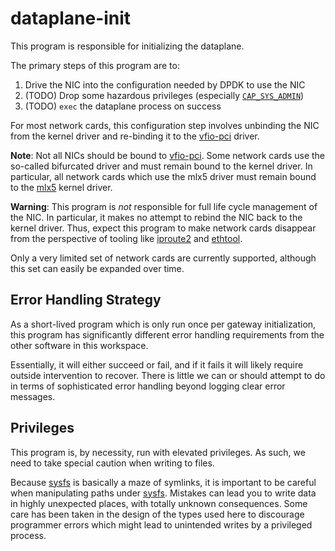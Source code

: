 # dataplane-init

This program is responsible for initializing the dataplane.

The primary steps of this program are to:

1. Drive the NIC into the configuration needed by DPDK to use the NIC
2. (TODO) Drop some hazardous privileges (especially [`CAP_SYS_ADMIN`])
3. (TODO) `exec` the dataplane process on success

For most network cards, this configuration step involves unbinding the NIC from the kernel driver and re-binding it to
the [vfio-pci] driver.

**Note**: Not all NICs should be bound to [vfio-pci].
Some network cards use the so-called bifurcated driver and must remain bound to the kernel driver.
In particular, all network cards which use the mlx5 driver must remain bound to the [mlx5] kernel driver.

**Warning**: This program is _not_ responsible for full life cycle management of the NIC.
In particular, it makes no attempt to rebind the NIC back to the kernel driver.
Thus, expect this program to make network cards disappear from the perspective of tooling like [iproute2] and [ethtool].

Only a very limited set of network cards are currently supported, although this set can easily be expanded over time.

## Error Handling Strategy

As a short-lived program which is only run once per gateway initialization, this program has significantly different
error handling requirements from the other software in this workspace.

Essentially, it will either succeed or fail, and if it fails it will likely require outside intervention to recover.
There is little we can or should attempt to do in terms of sophisticated error handling beyond logging clear error
messages.

## Privileges

This program is, by necessity, run with elevated privileges.
As such, we need to take special caution when writing to files.

Because [sysfs] is basically a maze of symlinks, it is important to be careful when manipulating paths under [sysfs].
Mistakes can lead you to write data in highly unexpected places, with totally unknown consequences.
Some care has been taken in the design of the types used here to discourage programmer errors which might lead to
unintended writes by a privileged process.

<!-- links -->
[iproute2]: https://www.kernel.org/pub/linux/utils/net/iproute2/
[ethtool]: https://www.kernel.org/pub/linux/utils/net/ethtool/
[sysfs]: https://www.kernel.org/doc/Documentation/filesystems/sysfs.txt
[vfio-pci]: https://docs.kernel.org/driver-api/vfio.html
[mlx5]: https://docs.kernel.org/networking/device_drivers/ethernet/mellanox/mlx5/index.html
[`CAP_SYS_ADMIN`]: <https://www.man7.org/linux/man-pages/man7/capabilities.7.html#:~:text=user_namespaces(7)).-,CAP_SYS_ADMIN,-Note%3A%20this%20capability>
